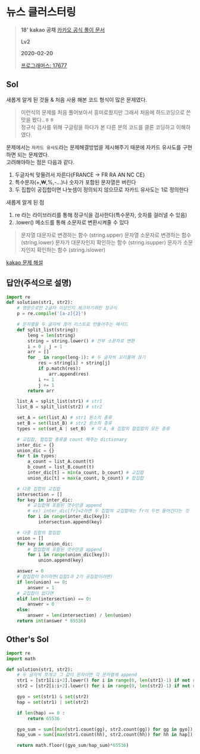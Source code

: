 # 뉴스 클러스터링
> **18' kakao 공채**
> [카카오 공식 풀이 문서](https://tech.kakao.com/2017/09/27/kakao-blind-recruitment-round-1/)
>
> **Lv2**
>
> **2020-02-20**
>
> [프로그래머스: 17677](https://programmers.co.kr/learn/courses/30/lessons/17677)


## Sol

새롭게 알게 된 것들 & 처음 사용 해본 코드 형식이 많은 문제였다.  
> 이런식의 문제를 처음 풀어보아서 흥미로웠지만 그래서 처음에 하드코딩으로 쓴 맛을 봤다..ㅎㅎ  
> 정규식 검사를 위해 구글링을 하다가 본 다른 분의 코드를 클론 코딩하고 이해하였다.


문제에서는 `자카드 유사도`라는 문제해결방법을 제시해주기 때문에 자카드 유사도를 구현하면 되는 문제였다.  
고려해야하는 점은 다음과 같다.  
 
 1. 두글자씩 맞물려서 자른다(FRANCE -> FR RA AN NC CE)
 2. 특수문자(+,₩,%,-...)나 숫자가 포함된 문자열은 버린다
 3. 두 집합이 공집합이면 나눗셈이 정의되지 않으므로 자카드 유사도는 1로 정의한다


새롭게 알게 된 점  
 1. re 라는 라이브러리를 통해 정규식을 검사한다(특수문자, 숫자를 걸러낼 수 있음)
 2. .lower() 메소드를 통해 소문자로 변환시켜줄 수 있다
> 문자열 대문자로 변경하는 함수 (string.upper)
> 문자열 소문자로 변경하는 함수 (string.lower)
> 문자가 대문자인지 확인하는 함수 (string.isupper)
> 문자가 소문자인지 확인하는 함수 (string.islower)

[kakao 문제 해설](https://tech.kakao.com/2017/09/27/kakao-blind-recruitment-round-1/)


## 답안(주석으로 설명)
```python
import re
def solution(str1, str2):
    # 영문으로만 2글자 이상인지 체크하기위한 정규식
    p = re.compile('[a-z]{2}')

    # 문자열을 두 글자씩 끊어 리스트로 만들어주는 메서드
    def split_list(string):
        leng = len(string)
        string = string.lower() # 전부 소문자로 변환
        i = 0 ; j = 1
        arr = []
        for _ in range(leng-1): # 두 글자씩 꼬리물며 끊기
            res = string[i] + string[j]
            if p.match(res):
                arr.append(res)
            i += 1
            j += 1
        return arr

    list_A = split_list(str1) # str1
    list_B = split_list(str2) # str2

    set_A = set(list_A) # str1 원소의 종류
    set_B = set(list_B) # str2 원소의 종류
    types = set(set_A | set_B)  # 각 A, B 집합의 합집합의 모든 종류

    # 교집합, 합집합 종류를 count 해주는 dictionary
    inter_dic = {}
    union_dic = {}
    for t in types:
        a_count = list_A.count(t)
        b_count = list_B.count(t)
        inter_dic[t] = min(a_count, b_count) # 교집합
        union_dic[t] = max(a_count, b_count) # 합집합

    # 다중 집합의 교집합
    intersection = []
    for key in inter_dic:
        # 교집합에 포함된 갯수만큼 append
        # ex) inter_dic[fr]=2라면 두 집합의 교집합에는 fr이 두번 들어간다는 것
        for i in range(inter_dic[key]):
            intersection.append(key)

    # 다중 집합의 합집합
    union = []
    for key in union_dic:
        # 합집합에 포함된 갯수만큼 append
        for i in range(union_dic[key]):
            union.append(key)  

    answer = 0
    # 합집합이 0이라면(집합1과 2가 공집합이라면)
    if len(union) == 0:
        answer = 1
    # 교집합이 없다면
    elif len(intersection) == 0:
        answer = 0
    else:
        answer = len(intersection) / len(union)
    return int(answer * 65536)
```


## Other's Sol
```python
import re
import math

def solution(str1, str2):
    # 두 글자씩 쪼개고 그 값이 문자이면 각 문자열에 append
    str1 = [str1[i:i+2].lower() for i in range(0, len(str1)-1) if not re.findall('[^a-zA-Z]+', str1[i:i+2])]
    str2 = [str2[i:i+2].lower() for i in range(0, len(str2)-1) if not re.findall('[^a-zA-Z]+', str2[i:i+2])]

    gyo = set(str1) & set(str2)
    hap = set(str1) | set(str2)

    if len(hap) == 0 :
        return 65536

    gyo_sum = sum([min(str1.count(gg), str2.count(gg)) for gg in gyo])
    hap_sum = sum([max(str1.count(hh), str2.count(hh)) for hh in hap])

    return math.floor((gyo_sum/hap_sum)*65536)
```